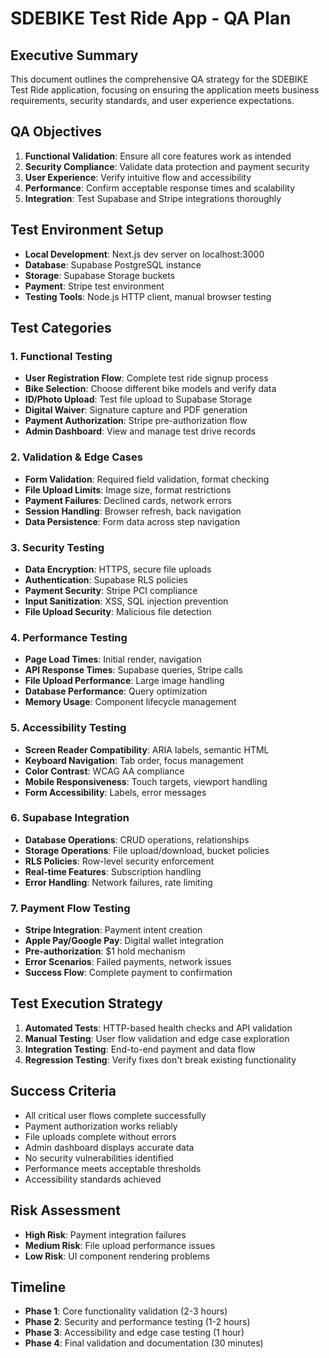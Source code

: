 # SDEBIKE Test Ride App - QA Plan

## Executive Summary
This document outlines the comprehensive QA strategy for the SDEBIKE Test Ride application, focusing on ensuring the application meets business requirements, security standards, and user experience expectations.

## QA Objectives
1. **Functional Validation**: Ensure all core features work as intended
2. **Security Compliance**: Validate data protection and payment security
3. **User Experience**: Verify intuitive flow and accessibility
4. **Performance**: Confirm acceptable response times and scalability
5. **Integration**: Test Supabase and Stripe integrations thoroughly

## Test Environment Setup
- **Local Development**: Next.js dev server on localhost:3000
- **Database**: Supabase PostgreSQL instance
- **Storage**: Supabase Storage buckets
- **Payment**: Stripe test environment
- **Testing Tools**: Node.js HTTP client, manual browser testing

## Test Categories

### 1. Functional Testing
- **User Registration Flow**: Complete test ride signup process
- **Bike Selection**: Choose different bike models and verify data
- **ID/Photo Upload**: Test file upload to Supabase Storage
- **Digital Waiver**: Signature capture and PDF generation
- **Payment Authorization**: Stripe pre-authorization flow
- **Admin Dashboard**: View and manage test drive records

### 2. Validation & Edge Cases
- **Form Validation**: Required field validation, format checking
- **File Upload Limits**: Image size, format restrictions
- **Payment Failures**: Declined cards, network errors
- **Session Handling**: Browser refresh, back navigation
- **Data Persistence**: Form data across step navigation

### 3. Security Testing
- **Data Encryption**: HTTPS, secure file uploads
- **Authentication**: Supabase RLS policies
- **Payment Security**: Stripe PCI compliance
- **Input Sanitization**: XSS, SQL injection prevention
- **File Upload Security**: Malicious file detection

### 4. Performance Testing
- **Page Load Times**: Initial render, navigation
- **API Response Times**: Supabase queries, Stripe calls
- **File Upload Performance**: Large image handling
- **Database Performance**: Query optimization
- **Memory Usage**: Component lifecycle management

### 5. Accessibility Testing
- **Screen Reader Compatibility**: ARIA labels, semantic HTML
- **Keyboard Navigation**: Tab order, focus management
- **Color Contrast**: WCAG AA compliance
- **Mobile Responsiveness**: Touch targets, viewport handling
- **Form Accessibility**: Labels, error messages

### 6. Supabase Integration
- **Database Operations**: CRUD operations, relationships
- **Storage Operations**: File upload/download, bucket policies
- **RLS Policies**: Row-level security enforcement
- **Real-time Features**: Subscription handling
- **Error Handling**: Network failures, rate limiting

### 7. Payment Flow Testing
- **Stripe Integration**: Payment intent creation
- **Apple Pay/Google Pay**: Digital wallet integration
- **Pre-authorization**: $1 hold mechanism
- **Error Scenarios**: Failed payments, network issues
- **Success Flow**: Complete payment to confirmation

## Test Execution Strategy
1. **Automated Tests**: HTTP-based health checks and API validation
2. **Manual Testing**: User flow validation and edge case exploration
3. **Integration Testing**: End-to-end payment and data flow
4. **Regression Testing**: Verify fixes don't break existing functionality

## Success Criteria
- All critical user flows complete successfully
- Payment authorization works reliably
- File uploads complete without errors
- Admin dashboard displays accurate data
- No security vulnerabilities identified
- Performance meets acceptable thresholds
- Accessibility standards achieved

## Risk Assessment
- **High Risk**: Payment integration failures
- **Medium Risk**: File upload performance issues
- **Low Risk**: UI component rendering problems

## Timeline
- **Phase 1**: Core functionality validation (2-3 hours)
- **Phase 2**: Security and performance testing (1-2 hours)
- **Phase 3**: Accessibility and edge case testing (1 hour)
- **Phase 4**: Final validation and documentation (30 minutes)
